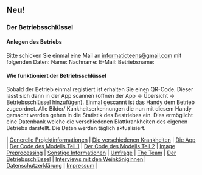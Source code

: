 ## Neu!
### Der Betriebsschlüssel

#### Anlegen des Betriebs
Bitte schicken Sie einmal eine Mail an informaticteens@gmail.com mit folgenden Daten:
Name:
Nachname:
E-Mail:
Betriebsname:
#### Wie funktioniert der Betriebsschlüssel
Sobald der Betrieb einmal registiert ist erhalten Sie einen QR-Code. Dieser lässt sich dann in der App scannen (öffnen der App -> Übersicht -> Betriebsschlüssel hinzufügen). Einmal gescannt ist das Handy dem Betrieb zugeordnet. Alle Bilder/ Kankheitserkennungen die nun mit diesem Handy gemacht werden gehen in die Statistik des Bestriebes ein. Dies ermöglicht eine Datenbank welche die verschiedenen Blattkrankheiten des eigenen Betriebs darstellt.
Die Daten werden täglich aktualisiert.

| [Generelle Projektinformationen](https://matheli.github.io/VineLeafDiseaseAndAI/) | [Die verschiedenen Krankheiten](https://matheli.github.io/VineLeafDiseaseAndAI/Different-diseases) | [Die App](https://matheli.github.io/VineLeafDiseaseAndAI/App) | [Der Code des Modells Teil 1](https://matheli.github.io/VineLeafDiseaseAndAI/Code) | [Der Code des Modells Teil 2](https://matheli.github.io/VineLeafDiseaseAndAI/Code2) | [Image Preprocessing](https://matheli.github.io/VineLeafDiseaseAndAI/ImagePreprocessing) | [Sonstige Informationen](https://matheli.github.io/VineLeafDiseaseAndAI/Sonstiges) | [Umfrage](https://matheli.github.io/VineLeafDiseaseAndAI/Survey) | [The Team](https://matheli.github.io/VineLeafDiseaseAndAI/Team) | [Der Betriebsschlüssel](https://matheli.github.io/VineLeafDiseaseAndAI/Betriebsschl%C3%BCssel) | [Interviews mit den Weinköniginnen](https://matheli.github.io/VineLeafDiseaseAndAI/Interviews)| [Datenschutzerklärung](https://matheli.github.io/VineLeafDiseaseAndAI/Datenschutzerklärung) | [Impressum](https://matheli.github.io/VineLeafDiseaseAndAI/Impressum) |


